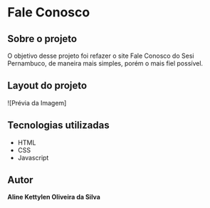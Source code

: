 # Fale Conosco
## Sobre o projeto
O objetivo desse projeto foi refazer o site Fale Conosco do Sesi Pernambuco, de maneira mais simples, porém o mais fiel possível. 

## Layout do projeto
![Prévia da Imagem]

## Tecnologias utilizadas

* HTML
* CSS 
* Javascript

## Autor
<b>Aline Kettylen Oliveira da Silva</b>
